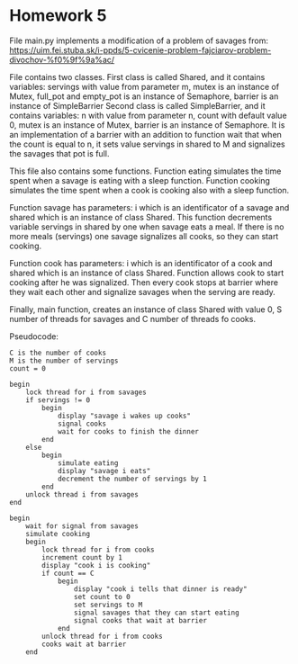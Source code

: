 # Homework 5
File main.py implements a modification of a problem of savages from: 
https://uim.fei.stuba.sk/i-ppds/5-cvicenie-problem-fajciarov-problem-divochov-%f0%9f%9a%ac/



File contains two classes. First class is called Shared, and it contains variables: servings with value from parameter m, 
mutex is an instance of Mutex, full_pot and empty_pot is an instance of Semaphore, barrier is an instance of SimpleBarrier
Second class is called SimpleBarrier, and it contains variables: n with value from parameter n, count with default 
value 0, mutex is an instance of Mutex, barrier is an instance of Semaphore. It is an implementation of a barrier with
an addition to function wait that when the count is equal to n, it sets value servings in shared to M and signalizes 
the savages that pot is full.

This file also contains some functions. Function eating simulates the time spent when a savage is eating with a sleep
function. Function cooking simulates the time spent when a cook is cooking also with a sleep function. 

Function savage has parameters: i which is an identificator of a savage and shared which is an instance of class Shared.
This function decrements variable servings in shared by one when savage eats a meal. If there is no more meals (servings)
one savage signalizes all cooks, so they can start cooking.

Function cook has parameters: i which is an identificator of a cook and shared which is an instance of class Shared.
Function allows cook to start cooking after he was signalized. Then every cook stops at barrier where they wait each 
other and signalize savages when the serving are ready.

Finally, main function, creates an instance of class Shared with value 0, S number of threads for savages and C number 
of threads fo cooks.

Pseudocode:
```
C is the number of cooks
M is the number of servings
count = 0

begin
    lock thread for i from savages
    if servings != 0
        begin
            display "savage i wakes up cooks"
            signal cooks
            wait for cooks to finish the dinner
        end    
    else
        begin
            simulate eating
            display "savage i eats"
            decrement the number of servings by 1
        end
    unlock thread i from savages
end

begin 
    wait for signal from savages
    simulate cooking
    begin
        lock thread for i from cooks
        increment count by 1
        display "cook i is cooking"
        if count == C
            begin 
                display "cook i tells that dinner is ready"
                set count to 0
                set servings to M
                signal savages that they can start eating
                signal cooks that wait at barrier
            end
        unlock thread for i from cooks
        cooks wait at barrier
    end
```